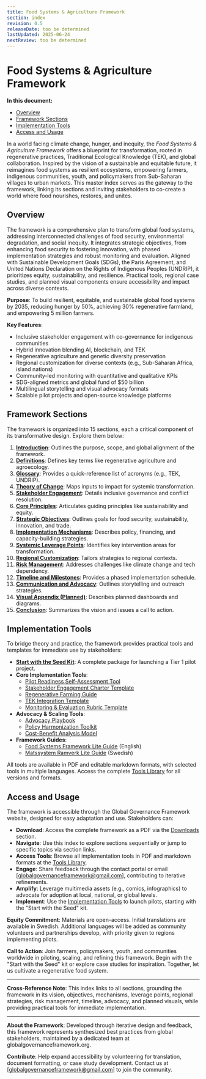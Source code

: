 ```yaml
---
title: Food Systems & Agriculture Framework
section: index
revision: 0.5
releaseDate: too be determined
lastUpdated: 2025-06-24
nextReview: too be determined
---
```


# Food Systems & Agriculture Framework

**In this document:**
- [Overview](#overview)
- [Framework Sections](#framework-sections)
- [Implementation Tools](#implementation-tools)
- [Access and Usage](#access-and-usage)

In a world facing climate change, hunger, and inequity, the *Food Systems & Agriculture Framework* offers a blueprint for transformation, rooted in regenerative practices, Traditional Ecological Knowledge (TEK), and global collaboration. Inspired by the vision of a sustainable and equitable future, it reimagines food systems as resilient ecosystems, empowering farmers, indigenous communities, youth, and policymakers from Sub-Saharan villages to urban markets. This master index serves as the gateway to the framework, linking its sections and inviting stakeholders to co-create a world where food nourishes, restores, and unites.

## <a id="overview"></a>Overview
The framework is a comprehensive plan to transform global food systems, addressing interconnected challenges of food security, environmental degradation, and social inequity. It integrates strategic objectives, from enhancing food security to fostering innovation, with phased implementation strategies and robust monitoring and evaluation. Aligned with Sustainable Development Goals (SDGs), the Paris Agreement, and United Nations Declaration on the Rights of Indigenous Peoples (UNDRIP), it prioritizes equity, sustainability, and resilience. Practical tools, regional case studies, and planned visual components ensure accessibility and impact across diverse contexts.

**Purpose**: To build resilient, equitable, and sustainable global food systems by 2035, reducing hunger by 50%, achieving 30% regenerative farmland, and empowering 5 million farmers.

**Key Features**:
- Inclusive stakeholder engagement with co-governance for indigenous communities
- Hybrid innovation blending AI, blockchain, and TEK
- Regenerative agriculture and genetic diversity preservation
- Regional customization for diverse contexts (e.g., Sub-Saharan Africa, island nations)
- Community-led monitoring with quantitative and qualitative KPIs
- SDG-aligned metrics and global fund of $50 billion
- Multilingual storytelling and visual advocacy formats
- Scalable pilot projects and open-source knowledge platforms

## <a id="framework-sections"></a>Framework Sections
The framework is organized into 15 sections, each a critical component of its transformative design. Explore them below:

1. **[Introduction](/frameworks/food-systems-and-agriculture#introduction)**: Outlines the purpose, scope, and global alignment of the framework.
2. **[Definitions](/frameworks/food-systems-and-agriculture#definitions)**: Defines key terms like regenerative agriculture and agroecology.
3. **[Glossary](/frameworks/food-systems-and-agriculture#glossary)**: Provides a quick-reference list of acronyms (e.g., TEK, UNDRIP).
4. **[Theory of Change](/frameworks/food-systems-and-agriculture#theory-of-change)**: Maps inputs to impact for systemic transformation.
5. **[Stakeholder Engagement](/frameworks/food-systems-and-agriculture#stakeholder-engagement)**: Details inclusive governance and conflict resolution.
6. **[Core Principles](/frameworks/food-systems-and-agriculture#core-principles)**: Articulates guiding principles like sustainability and equity.
7. **[Strategic Objectives](/frameworks/food-systems-and-agriculture#strategic-objectives)**: Outlines goals for food security, sustainability, innovation, and trade.
8. **[Implementation Mechanisms](/frameworks/food-systems-and-agriculture#implementation-mechanisms)**: Describes policy, financing, and capacity-building strategies.
9. **[Systemic Leverage Points](/frameworks/food-systems-and-agriculture#systemic-leverage-points)**: Identifies key intervention areas for transformation.
10. **[Regional Customization](/frameworks/food-systems-and-agriculture#regional-customization)**: Tailors strategies to regional contexts.
11. **[Risk Management](/frameworks/food-systems-and-agriculture#risk-management)**: Addresses challenges like climate change and tech dependency.
12. **[Timeline and Milestones](/frameworks/food-systems-and-agriculture#timeline-milestones)**: Provides a phased implementation schedule.
13. **[Communication and Advocacy](/frameworks/food-systems-and-agriculture#communication-advocacy)**: Outlines storytelling and outreach strategies.
14. **[Visual Appendix (Planned)](/frameworks/food-systems-and-agriculture#visual-appendix)**: Describes planned dashboards and diagrams.
15. **[Conclusion](/frameworks/food-systems-and-agriculture#conclusion)**: Summarizes the vision and issues a call to action.

## <a id="implementation-tools"></a>Implementation Tools
To bridge theory and practice, the framework provides practical tools and templates for immediate use by stakeholders:

- **[Start with the Seed Kit](/frameworks/tools/food-systems/seed-kit-en.zip)**: A complete package for launching a Tier 1 pilot project.
- **Core Implementation Tools**:
  - [Pilot Readiness Self-Assessment Tool](/frameworks/tools/food-systems/pilot-readiness-self-assessment-tool-en.pdf)
  - [Stakeholder Engagement Charter Template](/frameworks/tools/food-systems/stakeholder-engagement-charter-en.pdf)
  - [Regenerative Farming Guide](/frameworks/tools/food-systems/regenerative-farming-guide-en.pdf)
  - [TEK Integration Template](/frameworks/tools/food-systems/tek-integration-template-en.pdf)
  - [Monitoring & Evaluation Rubric Template](/frameworks/tools/food-systems/monitoring-evaluation-rubric-en.pdf)
- **Advocacy & Scaling Tools**:
  - [Advocacy Playbook](/frameworks/tools/food-systems/advocacy-playbook-en.pdf)
  - [Policy Harmonization Toolkit](/frameworks/tools/food-systems/policy-harmonization-toolkit-en.pdf)
  - [Cost-Benefit Analysis Model](/frameworks/tools/food-systems/cost-benefit-analysis-model-en.pdf)
- **Framework Guides**:
  - [Food Systems Framework Lite Guide](/frameworks/tools/food-systems/food-systems-framework-lite.pdf) (English)
  - [Matssystem Ramverk Lite Guide](/frameworks/tools/food-systems/food-systems-framework-lite-swedish.pdf) (Swedish)

All tools are available in PDF and editable markdown formats, with selected tools in multiple languages. Access the complete [Tools Library](/frameworks/tools/food-systems) for all versions and formats.

## <a id="access-and-usage"></a>Access and Usage
The framework is accessible through the Global Governance Framework website, designed for easy adaptation and use. Stakeholders can:

- **Download**: Access the complete framework as a PDF via the [Downloads](/downloads) section.
- **Navigate**: Use this index to explore sections sequentially or jump to specific topics via section links.
- **Access Tools**: Browse all implementation tools in PDF and markdown formats at the [Tools Library](/frameworks/tools/food-systems).
- **Engage**: Share feedback through the contact portal or email [globalgovernanceframework@gmail.com], contributing to iterative refinements.
- **Amplify**: Leverage multimedia assets (e.g., comics, infographics) to advocate for adoption at local, national, or global levels.
- **Implement**: Use the [Implementation Tools](#implementation-tools) to launch pilots, starting with the "Start with the Seed" kit.

**Equity Commitment**: Materials are open-access. Initial translations are available in Swedish. Additional languages will be added as community volunteers and partnerships develop, with priority given to regions implementing pilots.

**Call to Action**: Join farmers, policymakers, youth, and communities worldwide in piloting, scaling, and refining this framework. Begin with the "Start with the Seed" kit or explore case studies for inspiration. Together, let us cultivate a regenerative food system.

---

**Cross-Reference Note**: This index links to all sections, grounding the framework in its vision, objectives, mechanisms, leverage points, regional strategies, risk management, timeline, advocacy, and planned visuals, while providing practical tools for immediate implementation.

---

**About the Framework**: Developed through iterative design and feedback, this framework represents synthesized best practices from global stakeholders, maintained by a dedicated team at globalgovernanceframework.org.

**Contribute**: Help expand accessibility by volunteering for translation, document formatting, or case study development. Contact us at [globalgovernanceframework@gmail.com] to join the community.
